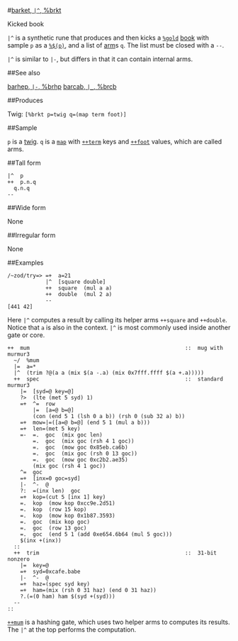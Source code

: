 #[barket, `|^`, %brkt](#brkt)

Kicked book

`|^` is a synthetic rune that produces and then kicks a [`%gold`]() [book]() with sample `p` as a [`%$(p)`](), and a list of [arm]()s `q`. The list must be closed with a `--`. 

`|^` is similar to `|-`, but differs in that it can contain internal arms.

##See also

[barhep, `|-`, %brhp](#brhp)
[barcab, `|_`, %brcb](#brcb)

##Produces

Twig: `[%brkt p=twig q=(map term foot)]`

##Sample

`p` is a [twig]().
`q` is a [`map`]() with [`++term`]() keys and [`++foot`]() values, which are called arms.

##Tall form

    |^  p
    ++  p.n.q
      q.n.q
    --

##Wide form

None

##Irregular form

None

##Examples

    /~zod/try=> =+  a=21
                |^  [square double]
                ++  square  (mul a a)
                ++  double  (mul 2 a)
                --
    [441 42]

Here `|^` computes a result by calling its helper arms `++square` and `++double`. Notice that `a` is also in the context. `|^` is most commonly used inside another gate or core.

```
++  mum                                                 ::  mug with murmur3
  ~/  %mum
  |=  a=*
  |^  (trim ?@(a a (mix $(a -.a) (mix 0x7fff.ffff $(a +.a)))))
  ++  spec                                              ::  standard murmur3
    |=  [syd=@ key=@]
    ?>  (lte (met 5 syd) 1)
    =+  ^=  row
        |=  [a=@ b=@] 
        (con (end 5 1 (lsh 0 a b)) (rsh 0 (sub 32 a) b))
    =+  mow=|=([a=@ b=@] (end 5 1 (mul a b)))
    =+  len=(met 5 key)
    =-  =.  goc  (mix goc len)
        =.  goc  (mix goc (rsh 4 1 goc))
        =.  goc  (mow goc 0x85eb.ca6b)
        =.  goc  (mix goc (rsh 0 13 goc))
        =.  goc  (mow goc 0xc2b2.ae35)
        (mix goc (rsh 4 1 goc))
    ^=  goc
    =+  [inx=0 goc=syd]
    |-  ^-  @
    ?:  =(inx len)  goc
    =+  kop=(cut 5 [inx 1] key)
    =.  kop  (mow kop 0xcc9e.2d51)
    =.  kop  (row 15 kop) 
    =.  kop  (mow kop 0x1b87.3593)
    =.  goc  (mix kop goc)
    =.  goc  (row 13 goc)
    =.  goc  (end 5 1 (add 0xe654.6b64 (mul 5 goc)))
    $(inx +(inx))
  ::
  ++  trim                                              ::  31-bit nonzero
    |=  key=@
    =+  syd=0xcafe.babe
    |-  ^-  @
    =+  haz=(spec syd key)
    =+  ham=(mix (rsh 0 31 haz) (end 0 31 haz))
    ?.(=(0 ham) ham $(syd +(syd)))
  --
::
```

[`++mum`]() is a hashing gate, which uses two helper arms to computes its results. The `|^` at the top performs the computation.
